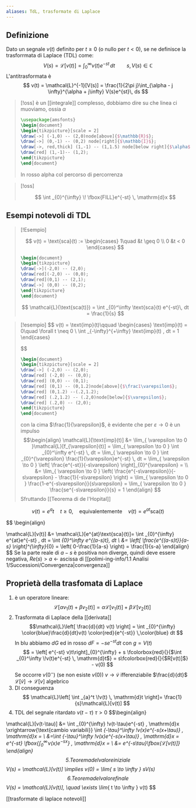 ```yaml
---
aliases: TdL, trasformate di Laplace
---
```

## Definizione

Dato un segnale $v(t)$ definito per $t \geq 0$ (o nullo per $t < 0$), se ne definisce la trasforrmata di Laplace (TDL) come:
 $$
V(s) = \mathcal{L}[v(t)] = \int _{0}^{\infty} v(t)e^{-st} \, dt\qquad s, V(s) \in \mathbb{C} 
$$
L'antitrasformata è
$$
v(t) = \mathcal{L}^{-1}[V(s)] = \frac{1}{2\pi j}\int_{\alpha - j \infty}^{\alpha + j\infty} V(s)e^{st}\, ds 
$$
>[!oss]
>è un [[integrale]] complesso, dobbiamo dire su che linea ci muoviamo, ossia $\alpha$
>
> ```tikz
> \usepackage{amsfonts}
>\begin{document}
>\begin{tikzpicture}[scale = 2]
>\draw[->] (-1,0) -- (2,0)node[above]{$\mathbb{R}$};
>\draw[->] (0,-1) -- (0,2) node[right]{$\mathbb{I}$};
>\draw[->, red,thick] (1,-1) -- (1,1.5) node[below right]{$\alpha$};
>\draw[red] (1,-1)-- (1,2);
>\end{tikzpicture}
>\end{document}
>```
>In rosso alpha col percorso di percorrenza

>[!oss]
>
>$$
>\int _{0}^{\infty} \! \fbox{FILL}e^{-st} \, \mathrm{d}x 
>$$

## Esempi notevoli di TDL

> [!Esempio]
> 
> $$
> v(t) = \text{sca}(t) := \begin{cases}
> 1\quad &t \geq 0 \\
> 0 &t < 0
> \end{cases}
> $$
> ```tikz
> \begin{document}
> \begin{tikzpicture}
> \draw[->](-2,0) -- (2,0);
> \draw[red](-2,0) -- (0,0);
> \draw[red](0,1) -- (2,1);
> \draw[->] (0,0) -- (0,2);
> \end{tikzpicture}
> \end{document}
> ```
> $$
> \mathcal{L}(\text{sca(t)}) = \int _{0}^\infty \text{sca}(t) e^{-st}\, dt = \frac{1}{s}
> $$

> [!esempio]
> $$
> v(t) = \text{imp}(t)\qquad \begin{cases}
> \text{imp}(t) = 0\quad \forall t \neq 0 \\
> \int _{-\infty}^{+\infty} \text{imp}(t) \, dt = 1 
> \end{cases}
> 
> $$
> ```tikz
> \begin{document}
> \begin{tikzpicture}[scale = 2]
> \draw[->] (-2,0) -- (2,0);
> \draw[red] (-2,0) -- (0,0);
> \draw[red] (0,0) -- (0,1);
> \draw[red] (0,1) -- (0,1.2)node[above]{$\frac1\varepsilon$};
> \draw[red] (0,1.2) --(.2,1.2);
> \draw[red] (.2,1.2) -- (.2,0)node[below]{$\varepsilon$};
> \draw[red] (.2,0) -- (2,0);
> \end{tikzpicture}
> \end{document}
> ```
> con la cima $\frac{1}{\varepsilon}$, è evidente che per $\varepsilon \to 0$ è un impulso
> $$\begin{align}
> \mathcal{L}[\text{imp}(t)] &= \lim_{ \varepsilon \to 0 }\mathcal{L}[f_{\varepsilon}(t)] = \lim_{ \varepsilon \to 0 } \int _{0}^\infty e^{-st} \, dt = \lim_{ \varepsilon \to 0 } \int _{0}^{\varepsilon} \frac{1}{\varepsilon}e^{-st} \, dt = \lim_{ \varepsilon \to 0 } \left[ \frac{e^{-st}}{-s\varepsilon} \right]_{0}^{\varepsilon} = \\
> &= \lim_{ \varepsilon \to 0 } \left( \frac{e^{-s\varepsilon}}{-s\varepsilon} - \frac{1}{-s\varepsilon}  \right) = \lim_{ \varepsilon \to 0 } \frac{1-e^{-s\varepsilon}}{s\varepsilon} = \lim_{ \varepsilon \to 0 } \frac{se^{-s\varepsilon}}{s} = 1   
> \end{align}   $$
> Sfruttando [[Teorema di de l'Hopital]]
> 


$$
v(t) = e^at\quad t \geq 0, \quad\text{equivalentemente}\quad v(t) = e^{at}\text{sca}(t)
$$

$$
\begin{align}

\mathcal{L}[v(t)] &= \mathcal{L}[e^{at}\text{sca}(t)]= \int _{0}^{\infty} e^{at}e^{-st} \, dt = \int _{0}^\infty e^{(a-s)t}\, dt   \\
&= \left[ \frac{e^{(a-s)t}}{a-s} \right]^{\infty}_{0} = \left( 0-\frac{1}{a-s} \right) = \frac{1}{s-a}
\end{align}
$$
Se la parte reale di $a - s$ è positiva non diverge, quindi deve essere negativa, $Re(s) > a$ <- ascissa di [[polimi-ing-info/1.1 Analisi 1/Successioni/Convergenza|convergenza]] 

## Proprietà della trasfomata di Laplace

1. è un operatore lineare:
	$$
	\mathcal{L}[\alpha v_{1}(t) + \beta v_{2}(t)] = \alpha \mathcal{L}[v_{1}(t)] + \beta \mathcal{L}[v_{2}(t)]
	$$
2. Trasformata di Laplace della [[derivata]]
   $$\mathcal{L}\left[ \frac{d}{dt} v(t) \right] = \int _{0}^{\infty} \color{blue}\frac{d}{dt}v(t) \color{red}{e^{-st}} \,\color{blue} dt  $$
   In blu abbiamo $dG$ ed in rosso $dF = -se^{-st}dt$ con $g = V(t)$
   $$
= \left[ e^{-st} v)t\right]_{0}^{\infty} + s \fcolorbox{red}{}{$\int _{0}^\infty \!v(t)e^{-st} \, \mathrm{d}t$} = s\fcolorbox{red}{}{$R[v(t)]$} - v(0)
$$
   Se occorre $v(0^-)$ (se non esiste $v(0)$)
   $v \to \dot{v}$ ifferenziabile $\frac{d}{dt}$
   $\mathcal{L}[\dot{v}] \to \mathcal{L}[v]$ algebrico
3. DI conseguenza
   $$
\mathcal{L}\left[ \int _{a}^t \!v(t) \, \mathrm{d}t  \right]= \frac{1}{s}\mathcal{L}[v(t)]
$$
4. TDL del segnale ritardato $v(t-\tau)$ $\tau > 0$
   $$\begin{align}

\mathcal{L}[v(t-\tau)] &= \int _{0}^{\infty} \!v(t-\tau)e^{-st} \, \mathrm{d}x \xrightarrow{\text{cambio variabili}} \int _{-\tau}^\infty \!v(x)e^{-s(x+\tau)} \, \mathrm{d}x = \\
&=\int _{-\tau}^\infty \!v(x)e^{-s(x+\tau)} \, \mathrm{d}x = e^{-st} \fbox{$\int _{0}^\infty \!v(x)e^{-sx}$} \, \mathrm{d}x = \\
&= e^{-s\tau}\fbox{$\mathcal{L}[v(t)]$}
\end{align}
$$
5. Teorema del valore iniziale 
   $$
V(s) = \mathcal{L}[v(t)] \implies v(0) = \lim_{ s \to \infty } sV(s)
$$
6. Teorema del valore finale
   $$
V(s) = \mathcal{L}[v(t)], \quad \exists \lim_{ t \to \infty } v(t)
$$

[[trasformate di laplace notevoli]]

